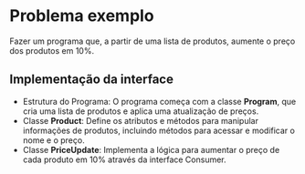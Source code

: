 # Problema exemplo
Fazer um programa que, a partir de uma lista de produtos, aumente o
preço dos produtos em 10%.

## Implementação da interface

- Estrutura do Programa: O programa começa com a classe **Program**, que cria uma lista de produtos e aplica uma atualização de preços.
- Classe **Product**: Define os atributos e métodos para manipular informações de produtos, incluindo métodos para acessar e modificar o nome e o preço.
- Classe **PriceUpdate**: Implementa a lógica para aumentar o preço de cada produto em 10% através da interface Consumer.
